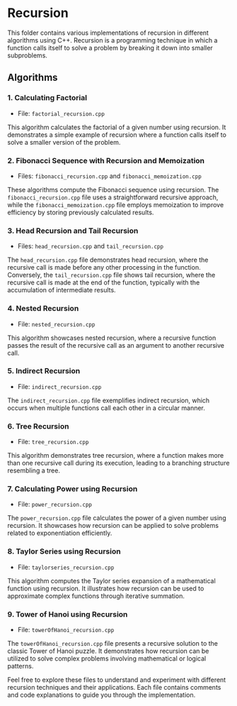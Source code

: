 # Recursion

This folder contains various implementations of recursion in different algorithms using C++. Recursion is a programming technique in which a function calls itself to solve a problem by breaking it down into smaller subproblems.

## Algorithms

### 1. Calculating Factorial

- File: `factorial_recursion.cpp`

This algorithm calculates the factorial of a given number using recursion. It demonstrates a simple example of recursion where a function calls itself to solve a smaller version of the problem.

### 2. Fibonacci Sequence with Recursion and Memoization

- Files: `fibonacci_recursion.cpp` and `fibonacci_memoization.cpp`

These algorithms compute the Fibonacci sequence using recursion. The `fibonacci_recursion.cpp` file uses a straightforward recursive approach, while the `fibonacci_memoization.cpp` file employs memoization to improve efficiency by storing previously calculated results.

### 3. Head Recursion and Tail Recursion

- Files: `head_recursion.cpp` and `tail_recursion.cpp`

The `head_recursion.cpp` file demonstrates head recursion, where the recursive call is made before any other processing in the function. Conversely, the `tail_recursion.cpp` file shows tail recursion, where the recursive call is made at the end of the function, typically with the accumulation of intermediate results.

### 4. Nested Recursion

- File: `nested_recursion.cpp`

This algorithm showcases nested recursion, where a recursive function passes the result of the recursive call as an argument to another recursive call.

### 5. Indirect Recursion

- File: `indirect_recursion.cpp`

The `indirect_recursion.cpp` file exemplifies indirect recursion, which occurs when multiple functions call each other in a circular manner.

### 6. Tree Recursion

- File: `tree_recursion.cpp`

This algorithm demonstrates tree recursion, where a function makes more than one recursive call during its execution, leading to a branching structure resembling a tree.

### 7. Calculating Power using Recursion

- File: `power_recursion.cpp`

The `power_recursion.cpp` file calculates the power of a given number using recursion. It showcases how recursion can be applied to solve problems related to exponentiation efficiently.

### 8. Taylor Series using Recursion

- File: `taylorseries_recursion.cpp`

This algorithm computes the Taylor series expansion of a mathematical function using recursion. It illustrates how recursion can be used to approximate complex functions through iterative summation.

### 9. Tower of Hanoi using Recursion

- File: `towerOfHanoi_recursion.cpp`

The `towerOfHanoi_recursion.cpp` file presents a recursive solution to the classic Tower of Hanoi puzzle. It demonstrates how recursion can be utilized to solve complex problems involving mathematical or logical patterns.

Feel free to explore these files to understand and experiment with different recursion techniques and their applications. Each file contains comments and code explanations to guide you through the implementation.
